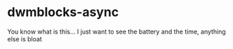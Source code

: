 # dwmblocks-async

You know what is this... I just want to see the battery and the time, anything else is bloat
